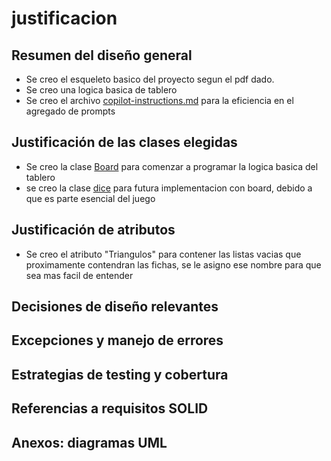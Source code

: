 # justificacion

## Resumen del diseño general

- Se creo el esqueleto basico del proyecto segun el pdf dado.
- Se creo una logica basica de tablero
- Se creo el archivo [copilot-instructions.md](./.github/copilot-instructions.md) para la eficiencia en el agregado de prompts

## Justificación de las clases elegidas

- Se creo la clase [Board](./backgammon/core/board.py) para comenzar a programar la logica basica del tablero
- se creo la clase [dice](./backgammon/core/dice.py) para futura implementacion con board, debido a que es parte esencial del juego

## Justificación de atributos

- Se creo el atributo "Triangulos" para contener las listas vacias que proximamente contendran las fichas, se le asigno ese nombre para que sea mas facil de entender

## Decisiones de diseño relevantes

## Excepciones y manejo de errores

## Estrategias de testing y cobertura

## Referencias a requisitos SOLID

## Anexos: diagramas UML
